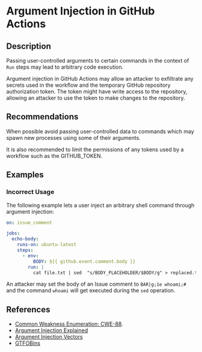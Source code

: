 # Argument Injection in GitHub Actions

## Description

Passing user-controlled arguments to certain commands in the context of `Run` steps may lead to arbitrary code execution.

Argument injection in GitHub Actions may allow an attacker to exfiltrate any secrets used in the workflow and the temporary GitHub repository authorization token. The token might have write access to the repository, allowing an attacker to use the token to make changes to the repository.

## Recommendations

When possible avoid passing user-controlled data to commands which may spawn new processes using some of their arguments.

It is also recommended to limit the permissions of any tokens used by a workflow such as the GITHUB_TOKEN.

## Examples

### Incorrect Usage

The following example lets a user inject an arbitrary shell command through argument injection:

```yaml
on: issue_comment

jobs:
  echo-body:
    runs-on: ubuntu-latest
    steps:
      - env:
          BODY: ${{ github.event.comment.body }}
        run: |
          cat file.txt | sed  "s/BODY_PLACEHOLDER/$BODY/g" > replaced.txt
```

An attacker may set the body of an Issue comment to `BAR|g;1e whoami;#` and the command `whoami` will get executed during the `sed` operation.

## References

- [Common Weakness Enumeration: CWE-88](https://cwe.mitre.org/data/definitions/88.html).
- [Argument Injection Explained](https://sonarsource.github.io/argument-injection-vectors/explained/)
- [Argument Injection Vectors](https://sonarsource.github.io/argument-injection-vectors/)
- [GTFOBins](https://gtfobins.github.io/)
